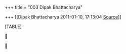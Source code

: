 +++
title = "003 Dipak Bhattacharya"

+++
[[Dipak Bhattacharya	2011-01-10, 17:13:04 [Source](https://groups.google.com/g/bvparishat/c/QqnLmPZFyqk)]]



[TABLE]





